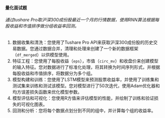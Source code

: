 #### 量化面试题

###### 通过tushare Pro取沪深300成份股最近一个月的行情数据，使用RNN算法根据每股收益和市值排序做分组收益率回测。

1. 数据收集和清洗：您使用了Tushare Pro API来获取沪深300成份股的历史交易数据。您通过数据合并，清理和处理来创建了一个新的数据框架（`df_merged`）以供模型使用。
2. 特征工程：您使用了每股收益（`eps`），市值（`circ_mv`）和收盘价来创建模型的输入特征。您对数据进行了标准化处理，将其转换为时间序列形式，并根据每股收益和市值排序，将数据分为多个组。
3. 模型构建和训练：您使用了LSTM模型来预测股票收益率，并使用了训练集和测试集来训练和测试该模型。您对模型进行了50次迭代，使用Adam优化器和均方误差损失函数来优化模型参数。
4. 模型评估和可视化：您使用R方值来评估模型的性能，并绘制了训练和验证损失的可视化图表。
5. 回测和分析：您将每个数据点划分到不同的组中，并计算每个组的收益率。